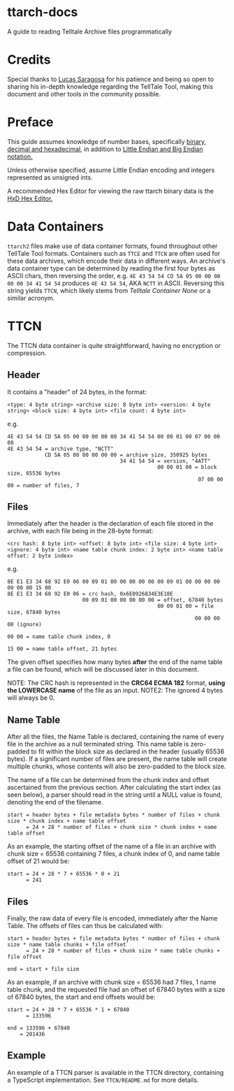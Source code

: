 # ttarch-docs
A guide to reading Telltale Archive files programmatically

# Credits
Special thanks to [Lucas Saragosa](https://github.com/LucasSaragosa) for his patience and being so open to sharing his in-depth knowledge regarding the TellTale Tool, making this document and other tools in the community possible.

# Preface
This guide assumes knowledge of number bases, specifically [binary, decimal and hexadecimal](https://www.mathsisfun.com/binary-decimal-hexadecimal.html), in addition to [Little Endian and Big Endian notation.](https://betterexplained.com/articles/understanding-big-and-little-endian-byte-order/)

Unless otherwise specified, assume Little Endian encoding and integers represented as unsigned ints.

A recommended Hex Editor for viewing the raw ttarch binary data is the [HxD Hex Editor.](https://mh-nexus.de/en/hxd/)

# Data Containers
`ttarch2` files make use of data container formats, found throughout other TellTale Tool formats.
Containers such as `TTCE` and `TTCN` are often used for these data archives, which encode their data in different ways.
An archive's data container type can be determined by reading the first four bytes as ASCII chars, then reversing the order, e.g.
`4E 43 54 54 CD 5A 05 00 00 00 00 00 34 41 54 54`
produces `4E 43 54 54`, AKA `NCTT` in ASCII.
Reversing this string yields `TTCN`, which likely stems from *Telltale Container None* or a similar acronym.

# TTCN
The TTCN data container is quite straightforward, having no encryption or compression.

## Header
It contains a "header" of 24 bytes, in the format:
```
<type: 4 byte string> <archive size: 8 byte int> <version: 4 byte string> <block size: 4 byte int> <file count: 4 byte int>
```

e.g.
```
4E 43 54 54 CD 5A 05 00 00 00 00 00 34 41 54 54 00 00 01 00 07 00 00 00
4E 43 54 54 = archive type, "NCTT"
            CD 5A 05 00 00 00 00 00 = archive size, 350925 bytes
                                    34 41 54 54 = version, "4ATT"
                                                00 00 01 00 = block size, 65536 bytes
                                                             07 00 00 00 = number of files, 7
```

## Files
Immediately after the header is the declaration of each file stored in the archive, with each file being in the 28-byte format:
```
<crc hash: 8 byte int> <offset: 8 byte int> <file size: 4 byte int> <ignore: 4 byte int> <name table chunk index: 2 byte int> <name table offset: 2 byte index> 
```

e.g.
```
8E E1 E3 34 68 92 E0 06 00 09 01 00 00 00 00 00 00 09 01 00 00 00 00 00 00 00 15 00
8E E1 E3 34 68 92 E0 06 = crc hash, 0x6E0926834E3E18E
                        00 09 01 00 00 00 00 00 = offset, 67840 bytes
                                                00 09 01 00 = file size, 67840 bytes
                                                            00 00 00 00 (ignore)
                                                                        00 00 = name table chunk index, 0
                                                                              15 00 = name table offset, 21 bytes
```

The given offset specifies how many bytes **after** the end of the name table a file can be found, which will be discussed later in this document.

NOTE: The CRC hash is represented in the **CRC64 ECMA 182** format, **using the LOWERCASE name** of the file as an input.
NOTE2: The ignored 4 bytes will always be 0.

## Name Table
After all the files, the Name Table is declared, containing the name of every file in the archive as a null terminated string.
This name table is zero-padded to fit within the block size as declared in the header (usually 65536 bytes).
If a significant number of files are present, the name table will create multiple chunks, whose contents will also be zero-padded to the block size.

The name of a file can be determined from the chunk index and offset ascertained from the previous section.
After calculating the start index (as seen below), a parser should read in the string until a NULL value is found, denoting the end of the filename.
```
start = header bytes + file metadata bytes * number of files + chunk size * chunk index + name table offset
      = 24 + 28 * number of files + chunk size * chunk index + name table offset
```

As an example, the starting offset of the name of a file in an archive with chunk size = 65536 containing 7 files, a chunk index of 0, and name table offset of 21 would be:
```
start = 24 + 28 * 7 + 65536 * 0 + 21
      = 241
```

## Files
Finally, the raw data of every file is encoded, immediately after the Name Table.
The offsets of files can thus be calculated with:
```
start = header bytes + file metadata bytes * number of files + chunk size * name table chunks + file offset`
      = 24 + 28 * number of files + chunk size * name table chunks + file offset

end = start + file size
```

As an example, if an archive with chunk size = 65536 had 7 files, 1 name table chunk, and the requested file had an offset of 67840 bytes with a size of 67840 bytes, the start and end offsets would be:
```
start = 24 + 28 * 7 + 65536 * 1 + 67840
      = 133596

end = 133596 + 67840
    = 201436
```

## Example
An example of a TTCN parser is available in the TTCN directory, containing a TypeScript implementation. 
See `TTCN/README.md` for more details.